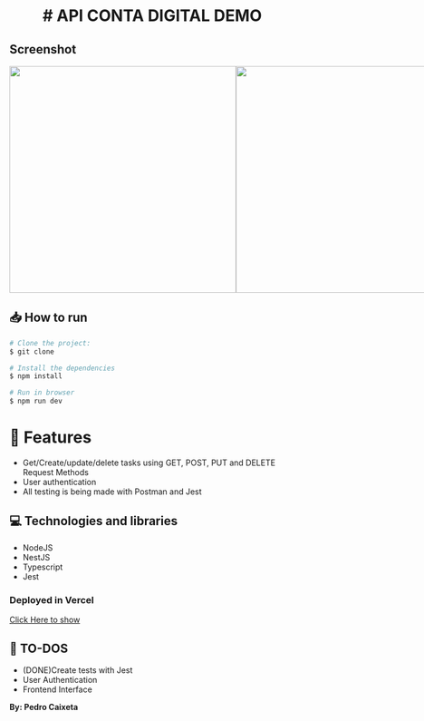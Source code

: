 <h1 align="center">
# API CONTA DIGITAL DEMO
</h1>

## Screenshot

<div style="display: flex; flex-direction: 'row'; align-items: 'center';">
   <img src="src/assets/diagrama-entidade-relacionamento.jpg" width="400px">
   <img src="src/assets/modelo-entidade-relacionamento.jpg" width="400px">
</div>

## 📥 How to run

```bash
# Clone the project:
$ git clone 

# Install the dependencies
$ npm install

# Run in browser
$ npm run dev

```

# :rocket: Features

- Get/Create/update/delete tasks using GET, POST, PUT and DELETE Request Methods
- User authentication
- All testing is being made with Postman and Jest

## 💻 Technologies and libraries

<ul>
  <li>NodeJS</li>
  <li>NestJS</li>
  <li>Typescript</li>
  <li>Jest</li>
</ul>

### Deployed in Vercel

[Click Here to show](https://dog-list-demo.vercel.app/)

## :scroll: TO-DOS
   - (DONE)Create tests with Jest
   - User Authentication
   - Frontend Interface


**By: Pedro Caixeta**
